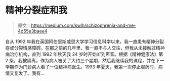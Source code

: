 # 精神分裂症和我

> 原文：<https://medium.com/swlh/schizophrenia-and-me-4d55e3baee4>

自从 1992 年我在英国阿伯里斯威思大学学习信息科学以来，我一直患有精神分裂症或分裂情感障碍。在那之前的几年里，我一直不与人交往，但我从未接触过精神病治疗机构，直到 1992 年秋天我 24 岁时开始听到声音。根据《精神健康法》第 2 条，我被隔离，作为病人被关了大约三个星期，然后我继续我的课程，并在下一学期作为门诊病人看了一位精神病医生。1993 年夏天，我第一次停止服药时，病情又复发了。我有…